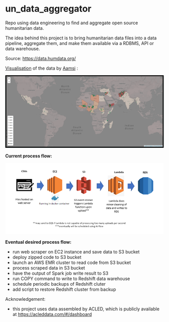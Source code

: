 # un_data_aggregator
Repo using data engineering to find and aggregate open source humanitarian data.

The idea behind this project is to bring humanitarian data files into a data pipeline, aggregate them, and make
them available via a RDBMS, API or data warehouse.

Source: https://data.humdata.org/

[Visualisation](https://aamsi.pythonanywhere.com/) of the data by [Aamsi](https://github.com/Aamsi) : 

[![Aamsi's visualisation of the data](aamsi_map.png)](https://aamsi.pythonanywhere.com/)

**Current process flow:**

![Image of Process Flow](diagram.PNG)

**Eventual desired process flow:**
  - run web scraper on EC2 instance and save data to S3 bucket
  - deploy zipped code to S3 bucket
  - launch an AWS EMR cluster to read code from S3 bucket
  - process scraped data in S3 bucket
  - have the output of Spark job write result to S3
  - run COPY command to write to Redshift data warehouse
  - schedule periodic backups of Redshift cluter
  - add script to restore Redshift cluster from backup

Acknowledgement:
- this project uses data assembled by ACLED, which is publicly available at https://acleddata.com/#/dashboard
